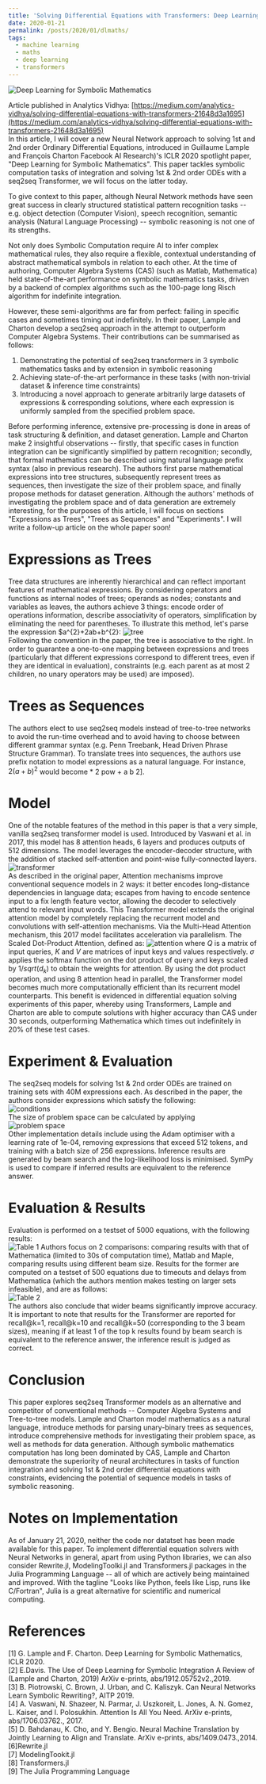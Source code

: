 ```yaml
---
title: 'Solving Differential Equations with Transformers: Deep Learning for Symbolic Mathematics'
date: 2020-01-21
permalink: /posts/2020/01/dlmaths/
tags:
  - machine learning
  - maths
  - deep learning
  - transformers
---
```

![Deep Learning for Symbolic Mathematics](https://chinglamchoi.github.io/cchoi/files/dl.png)

Article published in Analytics Vidhya: [https://medium.com/analytics-vidhya/solving-differential-equations-with-transformers-21648d3a1695](https://medium.com/analytics-vidhya/solving-differential-equations-with-transformers-21648d3a1695)  
In this article, I will cover a new Neural Network approach to solving 1st and 2nd order Ordinary Differential Equations, introduced in Guillaume Lample and François Charton Facebook AI Research)'s ICLR 2020 spotlight paper, "Deep Learning for Symbolic Mathematics". This paper tackles symbolic computation tasks of integration and solving 1st & 2nd order ODEs with a seq2seq Transformer, we will focus on the latter today.
  
To give context to this paper, although Neural Network methods have seen great success in clearly structured statistical pattern recognition tasks -- e.g. object detection (Computer Vision), speech recognition, semantic analysis (Natural Language Processing) -- symbolic reasoning is not one of its strengths.
  
Not only does Symbolic Computation require AI to infer complex mathematical rules, they also require a flexible, contextual understanding of abstract mathematical symbols in relation to each other. At the time of authoring, Computer Algebra Systems (CAS) (such as Matlab, Mathematica) held state-of-the-art performance on symbolic mathematics tasks, driven by a backend of complex algorithms such as the 100-page long Risch algorithm for indefinite integration.
  
However, these semi-algorithms are far from perfect: failing in specific cases and sometimes timing out indefinitely. In their paper, Lample and Charton develop a seq2seq approach in the attempt to outperform Computer Algebra Systems. Their contributions can be summarised as follows:  
1. Demonstrating the potential of seq2seq transformers in 3 symbolic mathematics tasks and by extension in symbolic reasoning  
2. Achieving state-of-the-art performance in these tasks (with non-trivial dataset & inference time constraints)  
3. Introducing a novel approach to generate arbitrarily large datasets of expressions & corresponding solutions, where each expression is uniformly sampled from the specified problem space.  
  
Before performing inference, extensive pre-processing is done in areas of task structuring & definition, and dataset generation. Lample and Charton make 2 insightful observations -- firstly, that specific cases in function integration can be significantly simplified by pattern recognition; secondly, that formal mathematics can be described using natural language prefix syntax (also in previous research). The authors first parse mathematical expressions into tree structures, subsequently represent trees as sequences, then investigate the size of their problem space, and finally propose methods for dataset generation. Although the authors' methods of investigating the problem space and of data generation are extremely interesting, for the purposes of this article, I will focus on sections "Expressions as Trees", "Trees as Sequences" and "Experiments". I will write a follow-up article on the whole paper soon!

Expressions as Trees
======
Tree data structures are inherently hierarchical and can reflect important features of mathematical expressions. By considering operators and functions as internal nodes of trees; operands as nodes; constants and variables as leaves, the authors achieve 3 things: encode order of operations information, describe associativity of operators, simplification by eliminating the need for parentheses. To illustrate this method, let's parse the expression $a^{2}+2ab+b^{2}:
![tree](https://chinglamchoi.github.io/cchoi/files/tree.png)  
Following the convention in the paper, the tree is associative to the right. In order to guarantee a one-to-one mapping between expressions and trees (particularly that different expressions correspond to different trees, even if they are identical in evaluation), constraints (e.g. each parent as at most 2 children, no unary operators may be used) are imposed).

Trees as Sequences
======
The authors elect to use seq2seq models instead of tree-to-tree networks to avoid the run-time overhead and to avoid having to choose between different grammar syntax (e.g. Penn Treebank, Head Driven Phrase Structure Grammar). To translate trees into sequences, the authors use prefix notation to model expressions as a natural language. For instance, $2(a+b)^2$ would become * 2 pow + a b 2].
  
Model
======
One of the notable features of the method in this paper is that a very simple, vanilla seq2seq transformer model is used. Introduced by Vaswani et al. in 2017, this model has 8 attention heads, 6 layers and produces outputs of 512 dimensions. The model leverages the encoder-decoder structure, with the addition of stacked self-attention and point-wise fully-connected layers.
![transformer](https://chinglamchoi.github.io/cchoi/files/transformer.png)  
As described in the original paper, Attention mechanisms improve conventional sequence models in 2 ways: it better encodes long-distance dependencies in language data; escapes from having to encode sentence input to a fix length feature vector, allowing the decoder to selectively attend to relevant input words. This Transformer model extends the original attention model by completely replacing the recurrent model and convolutions with self-attention mechanisms. Via the Multi-Head Attention mechanism, this 2017 model facilitates acceleration via parallelism. The Scaled Dot-Product Attention, defined as:
![attention](https://chinglamchoi.github.io/cchoi/files/attention.png)
where $Q$ is a matrix of input queries, $K$ and $V$ are matrices of input keys and values respectively. $\sigma$ applies the softmax function on the dot product of query and keys scaled by $1/sqrt(d_k)$ to obtain the weights for attention. By using the dot product operation, and using 8 attention head in parallel, the Transformer model becomes much more computationally efficient than its recurrent model counterparts. This benefit is evidenced in differential equation solving experiments of this paper, whereby using Transformers, Lample and Charton are able to compute solutions with higher accuracy than CAS under 30 seconds, outperforming Mathematica which times out indefinitely in 20% of these test cases.
  
Experiment & Evaluation
======
The seq2seq models for solving 1st & 2nd order ODEs are trained on training sets with 40M expressions each. As described in the paper, the authors consider expressions which satisfy the following:  
![conditions](https://chinglamchoi.github.io/cchoi/files/conditions.png)  
The size of problem space can be calculated by applying  
![problem space](https://chinglamchoi.github.io/cchoi/files/problem_space.png)  
Other implementation details include using the Adam optimiser with a learning rate of 1e-04, removing expressions that exceed 512 tokens, and training with a batch size of 256 expressions. Inference results are generated by beam search and the log-likelihood loss is minimised. SymPy is used to compare if inferred results are equivalent to the reference answer.
  
Evaluation & Results  
======
Evaluation is performed on a testset of 5000 equations, with the following results:  
![Table 1](https://chinglamchoi.github.io/cchoi/files/table1.png)
Authors focus on 2 comparisons: comparing results with that of Mathematica (limited to 30s of computation time), Matlab and Maple, comparing results using different beam size. Results for the former are computed on a testset of 500 equations due to timeouts and delays from Mathematica (which the authors mention makes testing on larger sets infeasible), and are as follows:  
![Table 2](https://chinglamchoi.github.io/cchoi/files/table2.png)  
The authors also conclude that wider beams significantly improve accuracy. It is important to note that results for the Transformer are reported for recall@k=1, recall@k=10 and recall@k=50 (corresponding to the 3 beam sizes), meaning if at least 1 of the top k results found by beam search is equivalent to the reference answer, the inference result is judged as correct.  
  
Conclusion
======
This paper explores seq2seq Transformer models as an alternative and competitor of conventional methods -- Computer Algebra Systems and Tree-to-tree models. Lample and Charton model mathematics as a natural language, introduce methods for parsing unary-binary trees as sequences, introduce comprehensive methods for investigating their problem space, as well as methods for data generation. Although symbolic mathematics computation has long been dominated by CAS, Lample and Charton demonstrate the superiority of neural architectures in tasks of function integration and solving 1st & 2nd order differential equations with constraints, evidencing the potential of sequence models in tasks of symbolic reasoning.
  
Notes on Implementation
======
As of January 21, 2020, neither the code nor datatset has been made available for this paper. To implement differential equation solvers with Neural Networks in general, apart from using Python libraries, we can also consider Rewrite.jl, ModelingToolki.jl and Transformers.jl packages in the Julia Programming Language -- all of which are actively being maintained and improved. With the tagline "Looks like Python, feels like Lisp, runs like C/Fortran", Julia is a great alternative for scientific and numerical computing.  
  
References
======
[1] G. Lample and F. Charton. Deep Learning for Symbolic Mathematics, ICLR 2020.  
[2] E.Davis. The Use of Deep Learning for Symbolic Integration A Review of (Lample and Charton, 2019) ArXiv e-prints, abs/1912.05752v2.,2019.  
[3] B. Piotrowski, C. Brown, J. Urban, and C. Kaliszyk. Can Neural Networks Learn Symbolic Rewriting?, AITP 2019.  
[4] A. Vaswani, N. Shazeer, N. Parmar, J. Uszkoreit, L. Jones, A. N. Gomez, L. Kaiser, and I. Polosukhin. Attention Is All You Need. ArXiv e-prints, abs/1706.03762., 2017.  
[5] D. Bahdanau, K. Cho, and Y. Bengio. Neural Machine Translation by Jointly Learning to Align and Translate. ArXiv e-prints, abs/1409.0473.,2014.  
[6]Rewrite.jl  
[7] ModelingTookit.jl  
[8] Transformers.jl  
[9] The Julia Programming Language  
